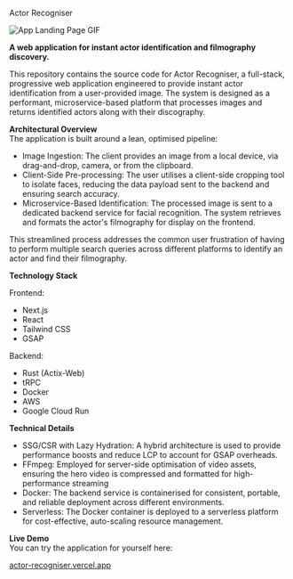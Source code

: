 Actor Recogniser

![App Landing Page GIF](/readme.gif)

**A web application for instant actor identification and filmography discovery.**

This repository contains the source code for Actor Recogniser, a full-stack, progressive web application engineered to provide instant actor identification from a user-provided image. The system is designed as a performant, microservice-based platform that processes images and returns identified actors along with their discography.

**Architectural Overview**  
The application is built around a lean, optimised pipeline:

- Image Ingestion: The client provides an image from a local device, via drag-and-drop, camera, or from the clipboard.
- Client-Side Pre-processing: The user utilises a client-side cropping tool to isolate faces, reducing the data payload sent to the backend and ensuring search accuracy.
- Microservice-Based Identification: The processed image is sent to a dedicated backend service for facial recognition. The system retrieves and formats the actor's filmography for display on the frontend.

This streamlined process addresses the common user frustration of having to perform multiple search queries across different platforms to identify an actor and find their filmography.

**Technology Stack**

Frontend:

- Next.js
- React
- Tailwind CSS
- GSAP

Backend:

- Rust (Actix-Web)
- tRPC
- Docker
- AWS
- Google Cloud Run

**Technical Details**

- SSG/CSR with Lazy Hydration: A hybrid architecture is used to provide performance boosts and reduce LCP to account for GSAP overheads.
- FFmpeg: Employed for server-side optimisation of video assets, ensuring the hero video is compressed and formatted for high-performance streaming
- Docker: The backend service is containerised for consistent, portable, and reliable deployment across different environments.
- Serverless: The Docker container is deployed to a serverless platform for cost-effective, auto-scaling resource management.

**Live Demo**  
You can try the application for yourself here:

[actor-recogniser.vercel.app](https://actor-recogniser.vercel.app)
